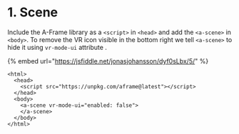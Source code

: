 # 1. Scene

Include the A-Frame library as a `<script>` in  `<head>` and add the `<a-scene>` in  `<body>`. To remove the VR icon visible in the bottom right we tell `<a-scene>` to hide it using `vr-mode-ui` attribute .

{% embed url="https://jsfiddle.net/jonasjohansson/dyf0sLbx/5/" %}



```markup
<html>
  <head>
    <script src="https://unpkg.com/aframe@latest"></script>
  </head>
  <body>
    <a-scene vr-mode-ui="enabled: false">
    </a-scene>
  </body>
</html>
```

